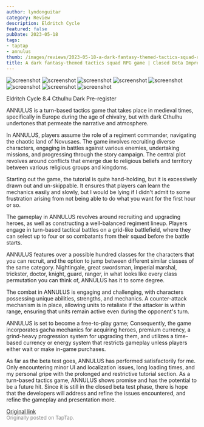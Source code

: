 ```yaml
---
author: lyndonguitar
category: Review
description: Eldritch Cycle
featured: false
pubDate: 2023-05-18
tags:
- taptap
- annulus
thumb: /images/reviews/2023-05-18-a-dark-fantasy-themed-tactics-squad-rpg-game--closed-beta-impressions---annulus-0.avif
title: A dark fantasy-themed tactics squad RPG game | Closed Beta Impressions - ANNULUS
---
```


<div class="gallery">
  <img src="/images/reviews/2023-05-18-a-dark-fantasy-themed-tactics-squad-rpg-game--closed-beta-impressions---annulus-0.avif" alt="screenshot" />
  <img src="/images/reviews/2023-05-18-a-dark-fantasy-themed-tactics-squad-rpg-game--closed-beta-impressions---annulus-1.avif" alt="screenshot" />
  <img src="/images/reviews/2023-05-18-a-dark-fantasy-themed-tactics-squad-rpg-game--closed-beta-impressions---annulus-2.avif" alt="screenshot" />
  <img src="/images/reviews/2023-05-18-a-dark-fantasy-themed-tactics-squad-rpg-game--closed-beta-impressions---annulus-3.avif" alt="screenshot" />
  <img src="/images/reviews/2023-05-18-a-dark-fantasy-themed-tactics-squad-rpg-game--closed-beta-impressions---annulus-4.avif" alt="screenshot" />
  <img src="/images/reviews/2023-05-18-a-dark-fantasy-themed-tactics-squad-rpg-game--closed-beta-impressions---annulus-5.avif" alt="screenshot" />
  <img src="/images/reviews/2023-05-18-a-dark-fantasy-themed-tactics-squad-rpg-game--closed-beta-impressions---annulus-6.avif" alt="screenshot" />
  <img src="/images/reviews/2023-05-18-a-dark-fantasy-themed-tactics-squad-rpg-game--closed-beta-impressions---annulus-7.avif" alt="screenshot" />
</div>

Eldritch Cycle
8.4
Cthulhu
Dark
Pre-register

ANNULUS is a turn-based tactics game that takes place in medieval times, specifically in Europe during the age of chivalry, but with dark Cthulhu undertones that permeate the narrative and atmosphere.

In ANNULUS, players assume the role of a regiment commander, navigating the chaotic land of Novusaes. The game involves recruiting diverse characters, engaging in battles against various enemies, undertaking missions, and progressing through the story campaign. The central plot revolves around conflicts that emerge due to religious beliefs and territory between various religious groups and kingdoms.

Starting out the game, the tutorial is quite hand-holding, but it is excessively drawn out and un-skippable. It ensures that players can learn the mechanics easily and slowly, but I would be lying if I didn't admit to some frustration arising from not being able to do what you want for the first hour or so.

The gameplay in ANNULUS revolves around recruiting and upgrading heroes, as well as constructing a well-balanced regiment lineup. Players engage in turn-based tactical battles on a grid-like battlefield, where they can select up to four or so combatants from their squad before the battle starts.

ANNULUS features over a possible hundred classes for the characters that you can recruit, and the option to jump between different similar classes of the same category. Nightingale, great swordsman, imperial marshal, trickster, doctor, knight, guard, ranger, in what looks like every class permutation you can think of, ANNULUS has it to some degree.

The combat in ANNULUS is engaging and challenging, with characters possessing unique abilities, strengths, and mechanics. A counter-attack mechanism is in place, allowing units to retaliate if the attacker is within range, ensuring that units remain active even during the opponent's turn.

ANNULUS is set to become a free-to-play game; Consequently, the game incorporates gacha mechanics for acquiring heroes, premium currency, a grind-heavy progression system for upgrading them, and utilizes a time-based currency or energy system that restricts gameplay unless players either wait or make in-game purchases.

As far as the beta test goes, ANNULUS has performed satisfactorily for me. Only encountering minor UI and localization issues, long loading times, and my personal gripe with the prolonged and restrictive tutorial section. As a turn-based tactics game, ANNULUS shows promise and has the potential to be a future hit. Since it is still in the closed beta test phase, there is hope that the developers will address and refine the issues encountered, and refine the gameplay and presentation more.

[Original link](https://www.taptap.io/post/5471286)<br><span style="font-size: 0.95em; color: #888;">Originally posted on TapTap.</span>